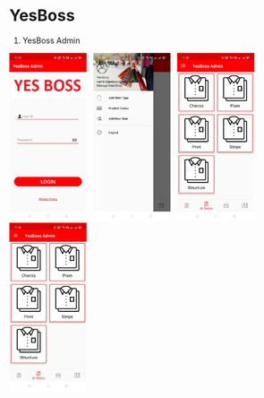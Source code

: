 # YesBoss

1) YesBoss Admin

<img src="YesBoss Admin/1.jpg" height=300>&nbsp;&nbsp;&nbsp;<img src="YesBoss Admin/2.jpg" height=300>&nbsp;&nbsp;&nbsp;<img src="YesBoss Admin/3.jpg" height=300>&nbsp;&nbsp;&nbsp;<img src="YesBoss Admin/3.jpg" height=300>
